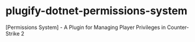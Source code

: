 # plugify-dotnet-permissions-system
[Permissions System] - A Plugin for Managing Player Privileges in Counter-Strike 2
